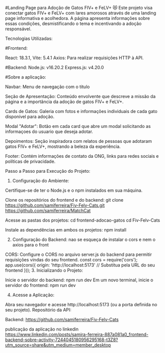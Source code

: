 #Landing Page para Adoção de Gatos FIV+ e FeLV+ 😻
Este projeto visa conectar gatos FIV+ e FeLV+ com lares amorosos através de uma landing page informativa e acolhedora. 
A página apresenta informações sobre essas condições, desmistificando o tema e incentivando a adoção responsável.

Tecnologias Utilizadas:

#Frontend:

React: 18.3.1,
Vite: 5.4.1
Axios: Para realizar requisições HTTP à API.

#Backend:
Node.js: v16.20.2
Express.js: v4.20.0

#Sobre a aplicação:

Navbar: Menu de navegação com o titulo

Seção de Apresentação: Conteúdo envolvente que descreve a missão da página e a importância da adoção de gatos FIV+ e FeLV+.

Cards de Gatos: Galeria com fotos e informações individuais de cada gato disponível para adoção.

Modal "Adotar": Botão em cada card que abre um modal solicitando as informaçoes do usuario que deseja adotar.

Depoimentos: Seção inspiradora com relatos de pessoas que adotaram gatos FIV+ e FeLV+, mostrando a beleza da experiência.

Footer: Contém informações de contato da ONG, links para redes sociais e políticas de privacidade.

Passo a Passo para Execução do Projeto:

1. Configuração do Ambiente:

Certifique-se de ter o Node.js e o npm instalados em sua máquina.

Clone os repositórios do frontend e do backend:
git clone https://github.com/samiferreira/Fiv-Felv-Cats.git
https://github.com/samiferreira/MatchCat

Acesse as pastas dos projetos:
cd frontend-adocao-gatos
cd Fiv-Felv-Cats

Instale as dependências em ambos os projetos:
npm install

2. Configuração do Backend:
nao se esqueça de instalar o cors e nem o axios para o front

CORS: Configure o CORS no arquivo server.js do backend para permitir requisições vindas do seu frontend.
const cors = require('cors');
app.use(cors({
    origin: 'http://localhost:5173' // Substitua pela URL do seu frontend
}));
3. Inicializando o Projeto:

Inicie o servidor do backend:
npm run dev
Em um novo terminal, inicie o servidor do frontend:
npm run dev

4. Acesse a Aplicação:

Abra seu navegador e acesse http://localhost:5173 (ou a porta definida no seu projeto).
Repositório da API:

Backend: https://github.com/samiferreira/Fiv-Felv-Cats

publicação da aplicação no linkedin https://www.linkedin.com/posts/samira-ferreira-887a081a0_frontend-backend-sobre-activity-7244045180956295168-t3Z8?utm_source=share&utm_medium=member_desktop
